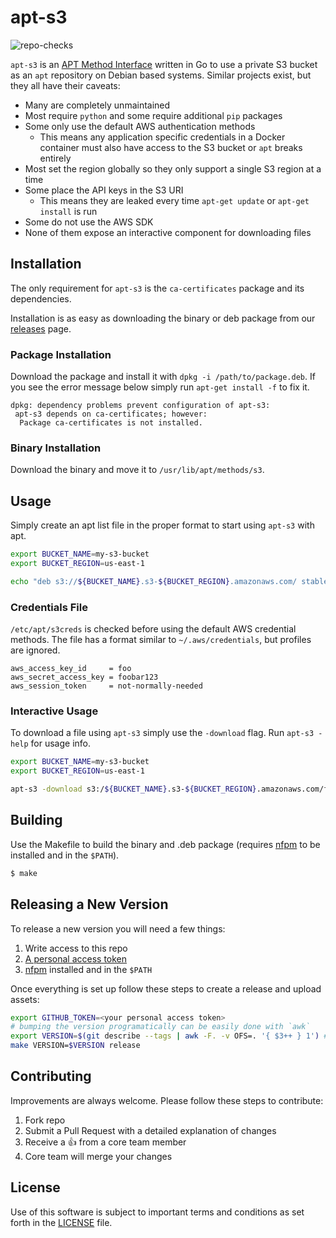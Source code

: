 # apt-s3
![repo-checks](https://github.com/zendesk/apt-s3/workflows/repo-checks/badge.svg)

`apt-s3` is an [APT Method Interface](http://www.fifi.org/doc/libapt-pkg-doc/method.html/) written in Go to use a private S3 bucket as an `apt` repository on Debian based systems. Similar projects exist, but they all have their caveats:
  * Many are completely unmaintained
  * Most require `python` and some require additional `pip` packages
  * Some only use the default AWS authentication methods
    * This means any application specific credentials in a Docker container must also have access to the S3 bucket or `apt` breaks entirely
  * Most set the region globally so they only support a single S3 region at a time
  * Some place the API keys in the S3 URI
    * This means they are leaked every time `apt-get update` or `apt-get install` is run
  * Some do not use the AWS SDK
  * None of them expose an interactive component for downloading files

## Installation

The only requirement for `apt-s3` is the `ca-certificates` package and its dependencies.

Installation is as easy as downloading the binary or deb package from our [releases](https://github.com/zendesk/apt-s3/releases) page.

### Package Installation

Download the package and install it with `dpkg -i /path/to/package.deb`. If you see the error message below simply run `apt-get install -f` to fix it.
```
dpkg: dependency problems prevent configuration of apt-s3:
 apt-s3 depends on ca-certificates; however:
  Package ca-certificates is not installed.
```

### Binary Installation

Download the binary and move it to `/usr/lib/apt/methods/s3`.

## Usage

Simply create an apt list file in the proper format to start using `apt-s3` with apt.
```bash
export BUCKET_NAME=my-s3-bucket
export BUCKET_REGION=us-east-1

echo "deb s3://${BUCKET_NAME}.s3-${BUCKET_REGION}.amazonaws.com/ stable main" > /etc/apt/source.list.d/s3bucket.list"
```

### Credentials File

`/etc/apt/s3creds` is checked before using the default AWS credential methods. The file has a format similar to `~/.aws/credentials`, but profiles are ignored.

```
aws_access_key_id     = foo
aws_secret_access_key = foobar123
aws_session_token     = not-normally-needed
```

### Interactive Usage

To download a file using `apt-s3` simply use the `-download` flag. Run `apt-s3 -help` for usage info.

```bash
export BUCKET_NAME=my-s3-bucket
export BUCKET_REGION=us-east-1

apt-s3 -download s3:/${BUCKET_NAME}.s3-${BUCKET_REGION}.amazonaws.com/file -path /tmp/file
```

## Building

Use the Makefile to build the binary and .deb package (requires [nfpm](https://github.com/goreleaser/nfpm) to be installed and in the `$PATH`).

```bash
$ make
```

## Releasing a New Version

To release a new version you will need a few things:

1. Write access to this repo
2. [A personal access token](https://help.github.com/en/articles/creating-a-personal-access-token-for-the-command-line)
3. [nfpm](https://github.com/goreleaser/nfpm) installed and in the `$PATH`

Once everything is set up follow these steps to create a release and upload assets:

```bash
export GITHUB_TOKEN=<your personal access token>
# bumping the version programatically can be easily done with `awk`
export VERSION=$(git describe --tags | awk -F. -v OFS=. '{ $3++ } 1') # use $1 for major/$2 for minor/$3 for patch
make VERSION=$VERSION release
```

## Contributing

Improvements are always welcome. Please follow these steps to contribute:

1. Fork repo
2. Submit a Pull Request with a detailed explanation of changes
3. Receive a :+1: from a core team member
4. Core team will merge your changes

## License

Use of this software is subject to important terms and conditions as set forth in the [LICENSE](LICENSE) file.
